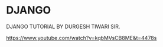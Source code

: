 # DJANGO

DJANGO TUTORIAL BY DURGESH TIWARI SIR.

https://www.youtube.com/watch?v=kqbMVsCB8ME&t=4478s

